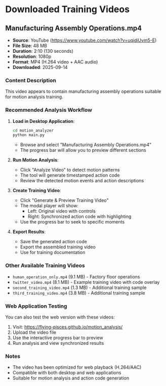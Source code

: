 # Downloaded Training Videos

## Manufacturing Assembly Operations.mp4
- **Source**: YouTube (https://www.youtube.com/watch?v=uqidiUvm5-E)
- **File Size**: 48 MB
- **Duration**: 2:10 (130 seconds)
- **Resolution**: 1080p
- **Format**: MP4 (H.264 video + AAC audio)
- **Downloaded**: 2025-09-14

### Content Description
This video appears to contain manufacturing assembly operations suitable for motion analysis training.

### Recommended Analysis Workflow

1. **Load in Desktop Application**:
   ```bash
   cd motion_analyzer
   python main.py
   ```
   - Browse and select "Manufacturing Assembly Operations.mp4"
   - The progress bar will allow you to preview different sections

2. **Run Motion Analysis**:
   - Click "Analyze Video" to detect motion patterns
   - The tool will generate timestamped action code
   - Review the detected motion events and action descriptions

3. **Create Training Video**:
   - Click "Generate & Preview Training Video"
   - The modal player will show:
     - Left: Original video with controls
     - Right: Synchronized action code with highlighting
   - Use the progress bar to seek to specific moments

4. **Export Results**:
   - Save the generated action code
   - Export the assembled training video
   - Use for training documentation

### Other Available Training Videos
- `human_operation_only.mp4` (9.1 MB) - Factory floor operations
- `twitter_video.mp4` (8.1 MB) - Example training video with code overlay
- `second_training_video.mp4` (1.3 MB) - Additional training sample
- `third_training_video.mp4` (3.8 MB) - Additional training sample

### Web Application Testing
You can also test the web version with these videos:
1. Visit: https://flying-pisces.github.io/motion_analysis/
2. Upload the video file
3. Use the interactive progress bar to preview
4. Run analysis and view synchronized results

### Notes
- The video has been optimized for web playback (H.264/AAC)
- Compatible with both desktop and web applications
- Suitable for motion analysis and action code generation